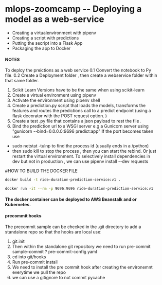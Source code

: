# mlops-zoomcamp -- Deploying a model as a web-service 

* Creating a virtualenvironment with pipenv
* Creating a script with predictions 
* Putting the secript into a Flask App 
* Packaging the app to Docker

#### NOTES

To deploy the preictions as a web service
0.1 Convert the notebook to Py file. 
0.2 Create a Deployment folder , then create a webservice folder within that same folder. 
1. Scikit Learn Versions have to be the same when using scikit-learn 
2. Create a virtual environment using pipenv
3. Activate the environment using pipenv shell 
4. Create a prediction.py script that loads the models, transforms the features and routes the 
predictions call to a predict endpoint (using a flask decorator with the POST request option. )
5. Create a test .py file that contains a json payload to rest the file . 
6. Bind the prediction url to a WSGI server e.g a Gunicorn server using 
"gunicorn --bind=0.0.0.0:9696 predict:app"
If the port becomes taken use 
 - sudo netstat -tulnp to find the process id (usually ends in a /python) 
 - then sudo kill <process-id> to stop the process , then you can start the rebind. 
Or just restart the virtual environment. 
To selectively install dependencies in dev but not in production , we can use pipenv install --dev requests 



#HOW TO BUILD THE DOCKER FILE 


```bash
docker build -t ride-duration-prediction-service:v1 .
```



```bash 
docker run -it --rm -p 9696:9696 ride-duration-prediction-service:v1
```

#### The docker container can be deployed to AWS Beanstalk and or Kubernetes. 

#### precommit hooks
The precommit sample can be checked in the .git directory 
to add a standalone repo so that the hooks are local
use: 
1. git.init
2. Then within the standalone git repository we need to run 
    pre-commit sample-commit ? pre-commit-config.yaml
3. cd into git/hooks
4. Run pre-commit install 
5. We need to install the pre commit hook after creating the environemnt everytime we pull the repo 
6. we can use a gitignore to not commit pycache